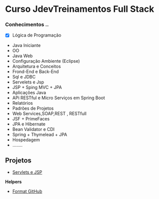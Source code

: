 # Curso JdevTreinamentos Full Stack


### Conhecimentos ..

- [x] Lógica de Programação
- Java Iniciante
- OO
- Java Web
- Configuração Ambiente (Eclipse)
- Arquitetura e Conceitos
- Frond-End e Back-End
- Sql e JDBC
- Servelets e Jsp
- JSP + Sping MVC + JPA
- Aplicações Java
- APi RESTful e Micro Serviços em Spring Boot
- Relatórios
- Padrões de Projetos
- Web Services,SOAP,REST , RESTfull
- JSF + PrimeFaces
- JPA e Hibernate
- Bean Validator e CDI
- Spring + Thymelead + JPA
- Hospedagem
- ........

## Projetos

- [Servlets e JSP](https://github.com/thomaserick/java_studies/tree/master/curso-Jdev/curso-jsp)


**Helpers**

- [Format GitHub](https://help.github.com/en/articles/basic-writing-and-formatting-syntax)

	
 

